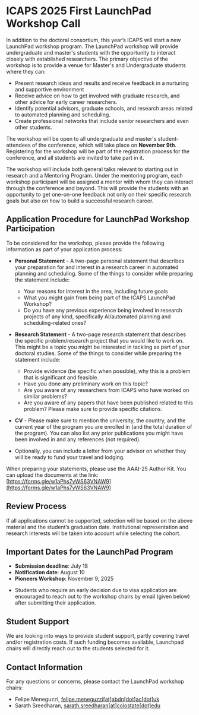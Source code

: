 # ICAPS 2025 First LaunchPad Workshop Call

In addition to the doctoral consortium, this year’s ICAPS will start a new LaunchPad workshop program. The LaunchPad workshop will provide undergraduate and master's students with the opportunity to interact closely with established researchers. The primary objective of the workshop is to provide a venue for Master's and Undergraduate students where they can:

- Present research ideas and results and receive feedback in a nurturing and supportive environment
- Receive advice on how to get involved with graduate research, and other advice for early career researchers.
- Identify potential advisors, graduate schools, and research areas related to automated planning and scheduling.
- Create professional networks that include senior researchers and even other students.

The workshop will be open to all undergraduate and master's student-attendees of the conference, which will take place on **November 9th**. Registering for the workshop will be part of the registration process for the conference, and all students are invited to take part in it.

The workshop will include both general talks relevant to starting out in research and a Mentoring Program. Under the mentoring program, each workshop participant will be assigned a mentor with whom they can interact through the conference and beyond. This will provide the students with an opportunity to get one-on-one feedback not only on their specific research goals but also on how to build a successful research career.

## Application Procedure for LaunchPad Workshop Participation

To be considered for the workshop, please provide the following information as part of your application process:

- **Personal Statement** - A two-page personal statement that describes your preparation for and interest in a research career in automated planning and scheduling. Some of the things to consider while preparing the statement include:
  - Your reasons for interest in the area, including future goals
  - What you might gain from being part of the ICAPS LaunchPad Workshop?
  - Do you have any previous experience being involved in research projects of any kind, specifically AI/automated planning and scheduling-related ones?
  
- **Research Statement** - A two-page research statement that describes the specific problem/research project that you would like to work on. This might be a topic you might be interested in tackling as part of your doctoral studies. Some of the things to consider while preparing the statement include:
  - Provide evidence (be specific when possible), why this is a problem that is significant and feasible.
  - Have you done any preliminary work on this topic?
  - Are you aware of any researchers from ICAPS who have worked on similar problems?
  - Are you aware of any papers that have been published related to this problem? Please make sure to provide specific citations.
  
- **CV** - Please make sure to mention the university, the country, and the current year of the program you are enrolled in (and the total duration of the program). You can also list any prior publications you might have been involved in and any references (not required).
  
- Optionally, you can include a letter from your advisor on whether they will be ready to fund your travel and lodging.

When preparing your statements, please use the AAAI-25 Author Kit. You can upload the documents at the link: [https://forms.gle/w1aPhs7yWS63VNAW9](https://forms.gle/w1aPhs7yWS63VNAW9)

## Review Process

If all applications cannot be supported, selection will be based on the above material and the student’s graduation date. Institutional representation and research interests will be taken into account while selecting the cohort.

## Important Dates for the LaunchPad Program

- **Submission deadline**: July 18
- **Notification date**: August 10
- **Pioneers Workshop**: November 9, 2025

* Students who require an early decision due to visa application are encouraged to reach out to the workshop chairs by email (given below) after submitting their application.

## Student Support

We are looking into ways to provide student support, partly covering travel and/or registration costs. If such funding becomes available, Launchpad chairs will directly reach out to the students selected for it.

## Contact Information

For any questions or concerns, please contact the LaunchPad workshop chairs:

- Felipe Meneguzzi, [felipe.meneguzzi[at]abdn[dot]ac[dot]uk](mailto:felipe.meneguzzi@abdn.ac.uk)
- Sarath Sreedharan, [sarath.sreedharan[at]colostate[dot]edu](mailto:sarath.sreedharan@colostate.edu)
